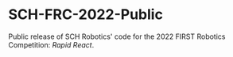 # SCH-FRC-2022-Public

Public release of SCH Robotics' code for the 2022 FIRST Robotics Competition: *Rapid React*.
